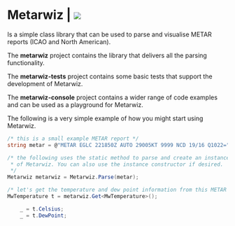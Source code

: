 # **Metarwiz** | [![](https://img.shields.io/nuget/v/ZippyNeuron.Metarwiz.svg?style=flat-square&logo=appveyor&color=238636)](https://www.nuget.org/packages/ZippyNeuron.Metarwiz)
Is a simple class library that can be used to parse and visualise METAR reports (ICAO and North American).

The **metarwiz** project contains the library that delivers all the parsing functionality.

The **metarwiz-tests** project contains some basic tests that support the development of Metarwiz.
 
The **metarwiz-console** project contains a wider range of code examples and can be used as a playground for Metarwiz.

The following is a very simple example of how you might start using Metarwiz.

```c#
/* this is a small example METAR report */
string metar = @"METAR EGLC 221850Z AUTO 29005KT 9999 NCD 19/16 Q1022="

/* the following uses the static method to parse and create an instance
 * of Metarwiz. You can also use the instance constructor if desired.
 */
Metarwiz metarwiz = Metarwiz.Parse(metar);

/* let's get the temperature and dew point information from this METAR */
MwTemperature t = metarwiz.Get<MwTemperature>();

    _ = t.Celsius;
    _ = t.DewPoint;
```
